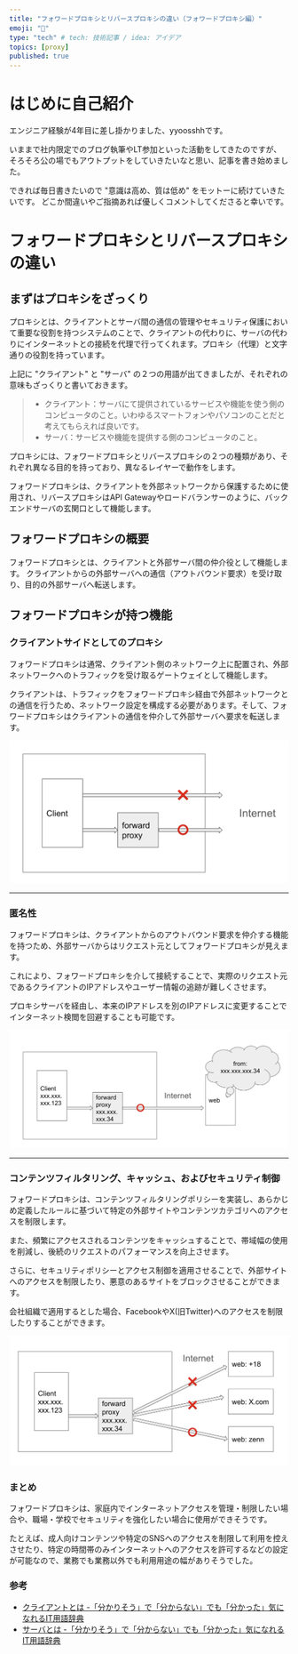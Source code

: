 ```yaml
---
title: "フォワードプロキシとリバースプロキシの違い（フォワードプロキシ編）"
emoji: "🐷"
type: "tech" # tech: 技術記事 / idea: アイデア
topics: [proxy]
published: true
---
```


# はじめに自己紹介

エンジニア経験が4年目に差し掛かりました、yyoosshhです。

いままで社内限定でのブログ執筆やLT参加といった活動をしてきたのですが、
そろそろ公の場でもアウトプットをしていきたいなと思い、記事を書き始めました。

できれば毎日書きたいので "意識は高め、質は低め" をモットーに続けていきたいです。
どこか間違いやご指摘あれば優しくコメントしてくださると幸いです。


# フォワードプロキシとリバースプロキシの違い

## まずはプロキシをざっくり

プロキシとは、クライアントとサーバ間の通信の管理やセキュリティ保護において重要な役割を持つシステムのことで、クライアントの代わりに、サーバの代わりにインターネットとの接続を代理で行ってくれます。プロキシ（代理）と文字通りの役割を持っています。

上記に "クライアント" と "サーバ" の２つの用語が出てきましたが、それぞれの意味もざっくりと書いておきます。


> - クライアント：サーバにて提供されているサービスや機能を使う側のコンピュータのこと。いわゆるスマートフォンやパソコンのことだと考えてもらえれば良いです。
> - サーバ：サービスや機能を提供する側のコンピュータのこと。


プロキシには、フォワードプロキシとリバースプロキシの２つの種類があり、それぞれ異なる目的を持っており、異なるレイヤーで動作をします。

フォワードプロキシは、クライアントを外部ネットワークから保護するために使用され、リバースプロキシはAPI Gatewayやロードバランサーのように、バックエンドサーバの玄関口として機能します。

## フォワードプロキシの概要

フォワードプロキシとは、クライアントと外部サーバ間の仲介役として機能します。
クライアントからの外部サーバへの通信（アウトバウンド要求）を受け取り、目的の外部サーバへ転送します。

## フォワードプロキシが持つ機能

### **クライアントサイドとしてのプロキシ**

フォワードプロキシは通常、クライアント側のネットワーク上に配置され、外部ネットワークへのトラフィックを受け取るゲートウェイとして機能します。

クライアントは、トラフィックをフォワードプロキシ経由で外部ネットワークとの通信を行うため、ネットワーク設定を構成する必要があります。そして、フォワードプロキシはクライアントの通信を仲介して外部サーバへ要求を転送します。


![](/images/articles/f-proxy01.png)


---
### **匿名性**

フォワードプロキシは、クライアントからのアウトバウンド要求を仲介する機能を持つため、外部サーバからはリクエスト元としてフォワードプロキシが見えます。

これにより、フォワードプロキシを介して接続することで、実際のリクエスト元であるクライアントのIPアドレスやユーザー情報の追跡が難しくさせます。

プロキシサーバを経由し、本来のIPアドレスを別のIPアドレスに変更することでインターネット検閲を回避することも可能です。

![](/images/articles/f-proxy02.png)

---
### **コンテンツフィルタリング、キャッシュ、およびセキュリティ制御**

フォワードプロキシは、コンテンツフィルタリングポリシーを実装し、あらかじめ定義したルールに基づいて特定の外部サイトやコンテンツカテゴリへのアクセスを制限します。

また、頻繁にアクセスされるコンテンツをキャッシュすることで、帯域幅の使用を削減し、後続のリクエストのパフォーマンスを向上させます。

さらに、セキュリティポリシーとアクセス制御を適用させることで、外部サイトへのアクセスを制限したり、悪意のあるサイトをブロックさせることができます。

会社組織で適用するとした場合、FacebookやX(旧Twitter)へのアクセスを制限したりすることができます。


![](/images/articles/f-proxy03.png)

### まとめ

フォワードプロキシは、家庭内でインターネットアクセスを管理・制限したい場合や、職場・学校でセキュリティを強化したい場合に使用ができそうです。

たとえば、成人向けコンテンツや特定のSNSへのアクセスを制限して利用を控えさせたり、特定の時間帯のみインターネットへのアクセスを許可するなどの設定が可能なので、業務でも業務以外でも利用用途の幅がありそうでした。

### 参考

- [クライアントとは -「分かりそう」で「分からない」でも「分かった」気になれるIT用語辞典](https://wa3.i-3-i.info/word145.html)
- [サーバとは -「分かりそう」で「分からない」でも「分かった」気になれるIT用語辞典](https://wa3.i-3-i.info/word144.html)